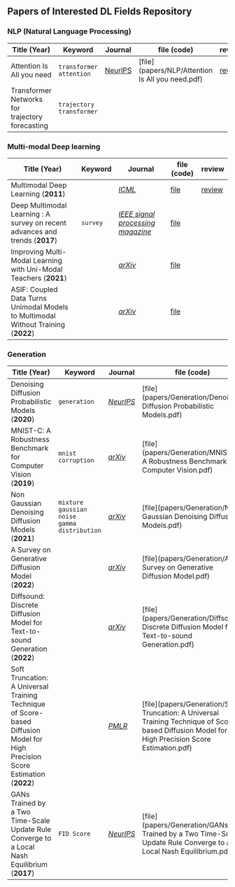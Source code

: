 ## Papers of Interested DL Fields Repository





### NLP (Natural Language Processing)

| Title (Year)                                    | Keyword                    | Journal                                                      | file (code)                                      | review                               |
| ----------------------------------------------- | -------------------------- | ------------------------------------------------------------ | ------------------------------------------------ | ------------------------------------ |
| Attention Is All you need                       | `transformer` `attention`  | [NeurlPS](https://proceedings.neurips.cc/paper/2017/hash/3f5ee243547dee91fbd053c1c4a845aa-Abstract.html) | [file](papers/NLP/Attention Is All you need.pdf) | [review](review/NLP/transformer.pdf) |
| Transformer Networks for trajectory forecasting | `trajectory` `transformer` |                                                              |                                                  |                                      |



### Multi-modal Deep learning

| Title (Year)                                                 | Keyword  | Journal                                                      | file (code)                      | review                             |
| ------------------------------------------------------------ | -------- | ------------------------------------------------------------ | -------------------------------- | ---------------------------------- |
| Multimodal Deep Learning (**2011**)                          |          | [*ICML*](https://openreview.net/forum?id=Hk4OO3W_bS)         | [file](papers/multimodal/01.pdf) | [review](review/multimodal/01.pdf) |
| Deep Multimodal Learning : A survey on recent advances and trends (**2017**) | `survey` | [*IEEE signal processing magazine*](https://ieeexplore.ieee.org/abstract/document/8103116?casa_token=3QJUj-90u5UAAAAA:CffQ9-BxsuXgtgzfDF-5cpbwibAJl2go2euv2BNidp_e9rwQgnsc5hRhWDo0M1WGrc_m_4Mov34) | [file](papers/multimodal/02.pdf) |                                    |
| Improving Multi-Modal Learning with Uni-Modal Teachers (**2021**) |          | [*arXiv*](https://arxiv.org/abs/2106.11059)                  | [file](papers/multimodal/03.pdf) |                                    |
| ASIF: Coupled Data Turns Unimodal Models to Multimodal Without Training (**2022**) |          | [*arXiv*](https://arxiv.org/abs/2210.01738)                  | [file](papers/multimodal/04.pdf) |                                    |



### Generation

| Title (Year)                                                 | Keyword                                             | Journal                                                      | file (code)                                                  | review                                 |
| ------------------------------------------------------------ | --------------------------------------------------- | ------------------------------------------------------------ | ------------------------------------------------------------ | -------------------------------------- |
| Denoising Diffusion Probabilistic Models (**2020**)          | `generation`                                        | [*NeurlPS*](https://proceedings.neurips.cc/paper/2020/hash/4c5bcfec8584af0d967f1ab10179ca4b-Abstract.html) | [file](papers/Generation/Denoising Diffusion Probabilistic Models.pdf) | [review](review/diffusion_model/01.md) |
| MNIST-C: A Robustness Benchmark for Computer Vision (**2019**) | `mnist` `corruption`                                | [*arXiv*](https://arxiv.org/abs/1906.02337)                  | [file](papers/Generation/MNIST-C A Robustness Benchmark for Computer Vision.pdf) | [review](review/diffusion_model/02.md) |
| Non Gaussian Denoising Diffusion Models (**2021**)           | `mixture gaussian noise` <br />`gamma distribution` | [*arXiv*](https://arxiv.org/abs/2106.07582)                  | [file](papers/Generation/Non Gaussian Denoising Diffusion Models.pdf) |                                        |
| A Survey on Generative Diffusion Model (**2022**)            |                                                     | [*arXiv*](https://arxiv.org/abs/2209.02646)                  | [file](papers/Generation/A Survey on Generative Diffusion Model.pdf) |                                        |
| Diffsound: Discrete Diffusion Model for Text-to-sound Generation (**2022**) |                                                     | [*arXiv*](https://arxiv.org/abs/2207.09983)                  | [file](papers/Generation/Diffsound: Discrete Diffusion Model for Text-to-sound Generation.pdf) |                                        |
| Soft Truncation: A Universal Training Technique of Score-based Diffusion Model for High Precision Score Estimation (**2022**) |                                                     | [*PMLR*](https://proceedings.mlr.press/v162/kim22i.html)     | [file](papers/Generation/Soft Truncation: A Universal Training Technique of Score-based Diffusion Model for High Precision Score Estimation.pdf) |                                        |
| GANs Trained by a Two Time-Scale Update Rule Converge to a Local Nash Equilibrium (**2017**) | `FID Score`                                         | [*NeurlPS*](https://proceedings.neurips.cc/paper/2017/hash/8a1d694707eb0fefe65871369074926d-Abstract.html) | [file](papers/Generation/GANs Trained by a Two Time-Scale Update Rule Converge to a Local Nash Equilibrium.pdf) | [review](review/diffusion_model/03.md) |

